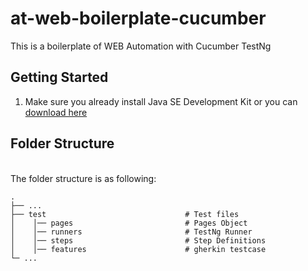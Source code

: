 # at-web-boilerplate-cucumber

This is a boilerplate of WEB Automation with Cucumber TestNg

## Getting Started

1. Make sure you already install Java SE Development Kit or you can [download here](https://www.oracle.com/java/technologies/downloads/)


## Folder Structure

<br/>The folder structure is as following:

    .
    ├── ...
    ├── test                               # Test files
    │    │── pages                         # Pages Object
    │    │── runners                       # TestNg Runner
    │    │── steps                         # Step Definitions
    │    │── features                      # gherkin testcase
    └─ ...   
    

